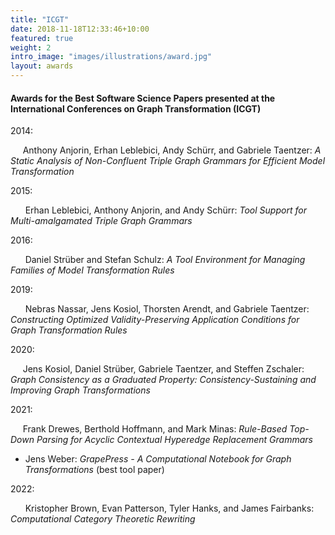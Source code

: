 ```yaml
---
title: "ICGT"
date: 2018-11-18T12:33:46+10:00
featured: true
weight: 2
intro_image: "images/illustrations/award.jpg"
layout: awards
---
```

#### Awards for the Best Software Science Papers presented at the International Conferences on Graph Transformation (ICGT)


2014:

 &nbsp;&nbsp;&nbsp;&nbsp;&nbsp;Anthony Anjorin, Erhan Leblebici, Andy Schürr, and Gabriele Taentzer: *A Static Analysis of Non-Confluent Triple Graph Grammars for Efficient Model Transformation*

2015:

 &nbsp;&nbsp;&nbsp;&nbsp;&nbsp; Erhan Leblebici, Anthony Anjorin, and Andy Schürr: *Tool Support for Multi-amalgamated Triple Graph Grammars*

2016:

 &nbsp;&nbsp;&nbsp;&nbsp;&nbsp; Daniel Strüber and Stefan Schulz: *A Tool Environment for Managing Families of Model Transformation Rules*

2019:

 &nbsp;&nbsp;&nbsp;&nbsp;&nbsp; Nebras Nassar, Jens Kosiol, Thorsten Arendt, and Gabriele Taentzer: *Constructing Optimized Validity-Preserving Application Conditions for Graph Transformation Rules*

2020:

 &nbsp;&nbsp;&nbsp;&nbsp;&nbsp;Jens Kosiol, Daniel Strüber, Gabriele Taentzer, and Steffen Zschaler: *Graph Consistency as a Graduated Property: Consistency-Sustaining and Improving Graph Transformations*

2021:

 &nbsp;&nbsp;&nbsp;&nbsp;&nbsp;Frank Drewes, Berthold Hoffmann, and Mark Minas: *Rule-Based Top-Down Parsing for Acyclic Contextual Hyperedge Replacement Grammars*
- Jens Weber: *GrapePress - A Computational Notebook for Graph Transformations* (best tool paper)

2022:

 &nbsp;&nbsp;&nbsp;&nbsp;&nbsp; Kristopher Brown, Evan Patterson, Tyler Hanks, and James Fairbanks: *Computational Category Theoretic Rewriting*

